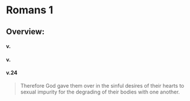 # Romans 1

## Overview:



#### v.
>

#### v.
>

#### v.24
>Therefore God gave them over in the sinful desires of their hearts to sexual impurity for the degrading of their bodies with one another.

